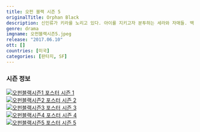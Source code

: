 ```yaml
---
title: 오펀 블랙 시즌 5
originalTitle: Orphan Black
description: 신인류가 키라를 노리고 있다. 아이를 지키고자 분투하는 세라와 자매들. 백 년 넘게 이어온 미스터리가 싸움의 열쇠가 될지도 모른다.
genre: drama
imgname: 오펀블랙시즌5.jpeg
release: "2017.06.10"
ott: []
countries: [미국]
categories: [판타지, SF]
---
```


### 시즌 정보

<div class="season-list">
<div class="item">
<a href="/drama/오펀블랙시즌1" >
<img src="/poster/오펀블랙시즌1.jpeg" alt="오펀블랙시즌1 포스터 ">
시즌 1</a>
</div>

<div class="item">
<a href="/drama/오펀블랙시즌2" >
<img src="/poster/오펀블랙시즌2.jpeg" alt="오펀블랙시즌2 포스터 ">
시즌 2</a>
</div>

<div class="item">
<a href="/drama/오펀블랙시즌3" >
<img src="/poster/오펀블랙시즌3.jpeg" alt="오펀블랙시즌3 포스터 ">
시즌 3</a>
</div>

<div class="item">
<a href="/drama/오펀블랙시즌4" >
<img src="/poster/오펀블랙시즌4.jpeg" alt="오펀블랙시즌4 포스터 ">
시즌 4</a>
</div>

<div class="item">
<a href="/drama/오펀블랙시즌5" >
<img src="/poster/오펀블랙시즌5.jpeg" alt="오펀블랙시즌5 포스터 ">
시즌 5</a>
</div>
</div>

